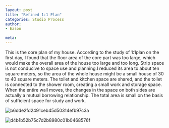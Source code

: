 ```yaml
---
layout: post
title: "Refined 1:1 Plan"
categories: Studio Process
author:
- Eason

meta:
---
```


This is the core plan of my house. According to the study of 1:1plan on the first day, I found that the floor area of the core part was too large, which would make the overall area of the house too large and too long. Strip space is not conducive to space use and planning.I reduced its area to about ten square meters, so the area of the whole house might be a small house of 30 to 40 square meters. The toilet and kitchen space are shared, and the toilet is connected to the shower room, creating a small work and storage space. When the entire wall moves, the changes in the space on both sides are actually a mutual borrowing relationship. The total area is small on the basis of sufficient space for study and work.

![b6dde2fd2491ceb45d50314efb97c3a](https://user-images.githubusercontent.com/90549907/134833636-cc902806-0b17-44a7-ba41-eecf411e29ad.jpg)

![d4b1b52b75c7d2b8980c01b0468576f](https://user-images.githubusercontent.com/90549907/134833647-386e9b3b-0327-4665-98a7-834e0587a7f2.jpg)

